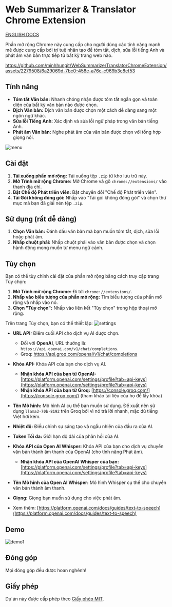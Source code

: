 # Web Summarizer & Translator Chrome Extension

[ENGLISH DOCS](https://github.com/minhhungit/WebSummarizerTranslatorChromeExtension/blob/main/README-EN.md)

Phần mở rộng Chrome này cung cấp cho người dùng các tính năng mạnh mẽ được cung cấp bởi trí tuệ nhân tạo để tóm tắt, dịch, sửa lỗi tiếng Anh và phát âm văn bản trực tiếp từ bất kỳ trang web nào.

https://github.com/minhhungit/WebSummarizerTranslatorChromeExtension/assets/2279508/6a29069d-7bc0-458e-a76c-c969b3c8ef53

## Tính năng

- **Tóm tắt Văn bản:** Nhanh chóng nhận được tóm tắt ngắn gọn và toàn diện của bất kỳ văn bản nào được chọn.
- **Dịch Văn bản:** Dịch văn bản được chọn một cách dễ dàng sang một ngôn ngữ khác.
- **Sửa lỗi Tiếng Anh:** Xác định và sửa lỗi ngữ pháp trong văn bản tiếng Anh.
- **Phát âm Văn bản:** Nghe phát âm của văn bản được chọn với tổng hợp giọng nói.

![menu](https://github.com/minhhungit/WebSummarizerTranslatorChromeExtension/assets/2279508/bfc2e665-69fe-45e5-bb23-b7a0c58bcb96)

## Cài đặt

1. **Tải xuống phần mở rộng:** Tải xuống tệp `.zip` từ kho lưu trữ này.
2. **Mở Trình mở rộng Chrome:** Mở Chrome và gõ `chrome://extensions/` vào thanh địa chỉ.
3. **Bật Chế độ Phát triển viên:** Bật chuyển đổi "Chế độ Phát triển viên".
4. **Tải Gói không đóng gói:** Nhấp vào "Tải gói không đóng gói" và chọn thư mục mà bạn đã giải nén tệp `.zip`.

## Sử dụng (rất dễ dàng)

1. **Chọn Văn bản:** Đánh dấu văn bản mà bạn muốn tóm tắt, dịch, sửa lỗi hoặc phát âm.
2. **Nhấp chuột phải:** Nhấp chuột phải vào văn bản được chọn và chọn hành động mong muốn từ menu ngữ cảnh.

## Tùy chọn

Bạn có thể tùy chỉnh cài đặt của phần mở rộng bằng cách truy cập trang Tùy chọn:

1. **Mở Trình mở rộng Chrome:** Đi tới `chrome://extensions/`.
2. **Nhấp vào biểu tượng của phần mở rộng:** Tìm biểu tượng của phần mở rộng và nhấp vào nó.
3. **Chọn "Tùy chọn":** Nhấp vào liên kết "Tùy chọn" trong hộp thoại mở rộng.

Trên trang Tùy chọn, bạn có thể thiết lập:
![settings](https://github.com/minhhungit/WebSummarizerTranslatorChromeExtension/assets/2279508/cab02f16-922d-4193-9109-166a55685304)

- **URL API:** Điểm cuối API cho dịch vụ AI được chọn.
  - Đối với **OpenAI**, URL thường là: `https://api.openai.com/v1/chat/completions`.
  - Groq: https://api.groq.com/openai/v1/chat/completions

- **Khóa API:** Khóa API của bạn cho dịch vụ AI.
    - **Nhận khóa API của bạn từ OpenAI:** [https://platform.openai.com/settings/profile?tab=api-keys](https://platform.openai.com/settings/profile?tab=api-keys)
    - **Nhận khóa API của bạn từ Groq:** [https://console.groq.com/](https://console.groq.com/) (tham khảo tài liệu của họ để lấy khóa) 
- **Tên Mô hình:** Mô hình AI cụ thể bạn muốn sử dụng. Đề xuất nên sử dụng `llama3-70b-8192` trên Groq bởi vì nó trả lời nhanh, mặc dù tiếng Việt hơi kém.
- **Nhiệt độ:** Điều chỉnh sự sáng tạo và ngẫu nhiên của đầu ra của AI.
- **Token Tối đa:** Giới hạn độ dài của phản hồi của AI.
- **Khóa API của Open AI Whisper:** Khóa API của bạn cho dịch vụ chuyển văn bản thành âm thanh của OpenAI (cho tính năng Phát âm).
    - **Nhận khóa API của OpenAI Whisper của bạn:** [https://platform.openai.com/settings/profile?tab=api-keys](https://platform.openai.com/settings/profile?tab=api-keys) 
- **Tên Mô hình của Open AI Whisper:** Mô hình Whisper cụ thể cho chuyển văn bản thành âm thanh.
- **Giọng:** Giọng bạn muốn sử dụng cho việc phát âm.
- Xem thêm: [https://platform.openai.com/docs/guides/text-to-speech](https://platform.openai.com/docs/guides/text-to-speech)

## Demo
![demo1](https://github.com/minhhungit/WebSummarizerTranslatorChromeExtension/assets/2279508/febbbd24-a87d-4a75-8046-a45a008980de)

## Đóng góp

Mọi đóng góp đều được hoan nghênh!

## Giấy phép

Dự án này được cấp phép theo [Giấy phép MIT](LICENSE).
